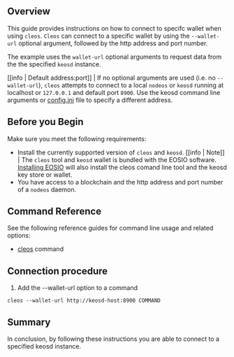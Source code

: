 ## Overview
This guide provides instructions on how to connect to specifc wallet when using `cleos`. `Cleos` can connect to a specific wallet by using the `--wallet-url` optional argument, followed by the http address and port number.

The example uses the `wallet-url` optional arguments to request data from the the specified `keosd` instance.

[[info | Default address:port]]
| If no optional arguments are used (i.e. no `--wallet-url`), `cleos` attempts to connect to a local `nodeos` or `keosd` running at localhost or `127.0.0.1` and default port `8900`. Use the keosd command line arguments or [config.ini](../../03_keosd/10_usage.md/#launching-keosd-manually) file to specify a different address.

## Before you Begin
Make sure you meet the following requirements: 

* Install the currently supported version of `cleos` and `keosd`.
[[info | Note]]
| The `cleos` tool and `keosd` wallet is bundled with the EOSIO software. [Installing EOSIO](../../00_install/index.md) will also install the cleos comand line tool and the keosd key store or wallet. 
* You have access to a blockchain and the http address and port number of a `nodeos` daemon. 

## Command Reference
See the following reference guides for command line usage and related options:

* [cleos](../index.md) command

## Connection procedure

1. Add the --wallet-url option to a command

```shell
cleos --wallet-url http://keosd-host:8900 COMMAND
```
## Summary
In conclusion, by following these instructions you are able to connect to a specified keosd instance. 
